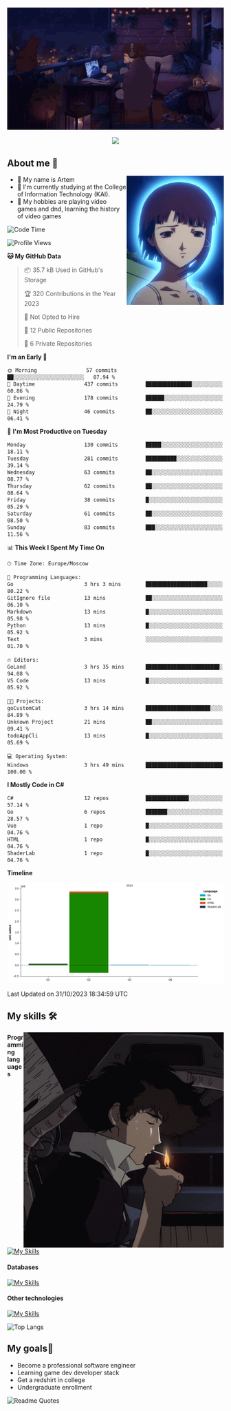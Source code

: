 <div align="center">
  <p>
    <img src="assets/lo-fi.gif">
  </p>
  <p>
    <img src="https://readme-typing-svg.herokuapp.com?color=%2336BCF7&lines=Welcome-to-my-profile&center=true&width=380&height=50&duration=4000&pause=1000">
  </p>
</div>

<div>
  <h2>About me 🚀</h2>
   <div align="center">
    <img src="assets/lain2.gif" align="right" height="300px">
  </div>
  <ul>
    <li>👨 My name is Artem</li>
    <li>🌱 I'm currently studying at the College of Information Technology (KAI).</li>
    <li>👾 My hobbies are playing video games and dnd, learning the history of video games </li>
  </ul>
</div>


<!--START_SECTION:waka-->
![Code Time](http://img.shields.io/badge/Code%20Time-27%20hrs%201%20min-blue)

![Profile Views](http://img.shields.io/badge/Profile%20Views-0-blue)

**🐱 My GitHub Data** 

> 📦 35.7 kB Used in GitHub's Storage 
 > 
> 🏆 320 Contributions in the Year 2023
 > 
> 🚫 Not Opted to Hire
 > 
> 📜 12 Public Repositories 
 > 
> 🔑 6 Private Repositories 
 > 
**I'm an Early 🐤** 

```text
🌞 Morning                57 commits          ██░░░░░░░░░░░░░░░░░░░░░░░   07.94 % 
🌆 Daytime                437 commits         ███████████████░░░░░░░░░░   60.86 % 
🌃 Evening                178 commits         ██████░░░░░░░░░░░░░░░░░░░   24.79 % 
🌙 Night                  46 commits          ██░░░░░░░░░░░░░░░░░░░░░░░   06.41 % 
```
📅 **I'm Most Productive on Tuesday** 

```text
Monday                   130 commits         █████░░░░░░░░░░░░░░░░░░░░   18.11 % 
Tuesday                  281 commits         ██████████░░░░░░░░░░░░░░░   39.14 % 
Wednesday                63 commits          ██░░░░░░░░░░░░░░░░░░░░░░░   08.77 % 
Thursday                 62 commits          ██░░░░░░░░░░░░░░░░░░░░░░░   08.64 % 
Friday                   38 commits          █░░░░░░░░░░░░░░░░░░░░░░░░   05.29 % 
Saturday                 61 commits          ██░░░░░░░░░░░░░░░░░░░░░░░   08.50 % 
Sunday                   83 commits          ███░░░░░░░░░░░░░░░░░░░░░░   11.56 % 
```


📊 **This Week I Spent My Time On** 

```text
🕑︎ Time Zone: Europe/Moscow

💬 Programming Languages: 
Go                       3 hrs 3 mins        ████████████████████░░░░░   80.22 % 
GitIgnore file           13 mins             ██░░░░░░░░░░░░░░░░░░░░░░░   06.10 % 
Markdown                 13 mins             █░░░░░░░░░░░░░░░░░░░░░░░░   05.98 % 
Python                   13 mins             █░░░░░░░░░░░░░░░░░░░░░░░░   05.92 % 
Text                     3 mins              ░░░░░░░░░░░░░░░░░░░░░░░░░   01.70 % 

🔥 Editors: 
GoLand                   3 hrs 35 mins       ████████████████████████░   94.08 % 
VS Code                  13 mins             █░░░░░░░░░░░░░░░░░░░░░░░░   05.92 % 

🐱‍💻 Projects: 
goCustomCat              3 hrs 14 mins       █████████████████████░░░░   84.89 % 
Unknown Project          21 mins             ██░░░░░░░░░░░░░░░░░░░░░░░   09.41 % 
todoAppCli               13 mins             █░░░░░░░░░░░░░░░░░░░░░░░░   05.69 % 

💻 Operating System: 
Windows                  3 hrs 49 mins       █████████████████████████   100.00 % 
```

**I Mostly Code in C#** 

```text
C#                       12 repos            ██████████████░░░░░░░░░░░   57.14 % 
Go                       6 repos             ███████░░░░░░░░░░░░░░░░░░   28.57 % 
Vue                      1 repo              █░░░░░░░░░░░░░░░░░░░░░░░░   04.76 % 
HTML                     1 repo              █░░░░░░░░░░░░░░░░░░░░░░░░   04.76 % 
ShaderLab                1 repo              █░░░░░░░░░░░░░░░░░░░░░░░░   04.76 % 
```



**Timeline**

![Lines of Code chart](https://raw.githubusercontent.com/nifle3/nifle3/main/assets/bar_graph.png)


 Last Updated on 31/10/2023 18:34:59 UTC
<!--END_SECTION:waka-->

## My skills 🛠️

<div align="center">
  <img src="assets/bebop_smoke.gif" align="right" height="500px">
</div>


#### Programming languages
[![My Skills](https://skillicons.dev/icons?i=go,cs,python)](https://skillicons.dev)
#### Databases
[![My Skills](https://skillicons.dev/icons?i=mysql,mongodb,postgres)](https://skillicons.dev)
#### Other technologies
[![My Skills](https://skillicons.dev/icons?i=unity,docker,git,wasm)](https://skillicons.dev)

![Top Langs](https://github-readme-stats.vercel.app/api/top-langs/?username=nifle3&layout=compact&theme=nord)


## My goals🚀
- Become a professional software engineer
- Learning game dev developer stack
- Get a redshirt in college
- Undergraduate enrollment

![Readme Quotes](https://quotes-github-readme.vercel.app/api?type=horizontal&theme=nord) 
